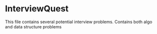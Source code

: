# InterviewQuest

This file contains several potential interview problems. Contains both algo and data structure problems
